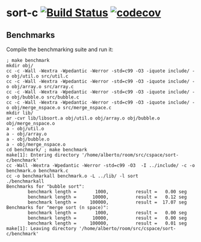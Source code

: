 # sort-c [![Build Status](https://travis-ci.org/alcortesm/sort-c.svg?branch=master)](https://travis-ci.org/alcortesm/sort-c) [![codecov](https://codecov.io/gh/alcortesm/sort-c/branch/master/graph/badge.svg)](https://codecov.io/gh/alcortesm/sort-c)

## Benchmarks

Compile the benchmarking suite and run it:

```
; make benchmark 
mkdir obj/
cc -c -Wall -Wextra -Wpedantic -Werror -std=c99 -O3 -iquote include/ -o obj/util.o src/util.c
cc -c -Wall -Wextra -Wpedantic -Werror -std=c99 -O3 -iquote include/ -o obj/array.o src/array.c
cc -c -Wall -Wextra -Wpedantic -Werror -std=c99 -O3 -iquote include/ -o obj/bubble.o src/bubble.c
cc -c -Wall -Wextra -Wpedantic -Werror -std=c99 -O3 -iquote include/ -o obj/merge_nspace.o src/merge_nspace.c
mkdir lib/
ar -cvr lib/libsort.a obj/util.o obj/array.o obj/bubble.o obj/merge_nspace.o
a - obj/util.o
a - obj/array.o
a - obj/bubble.o
a - obj/merge_nspace.o
cd benchmark/ ; make benchmark
make[1]: Entering directory '/home/alberto/room/src/cspace/sort-c/benchmark'
cc -Wall -Wextra -Wpedantic -Werror -std=c99 -O3  -I ../include/ -c -o benchmark.o benchmark.c
cc -o benchmarkall benchmark.o -L ../lib/ -l sort
./benchmarkall
Benchmarks for "bubble sort":
        benchmark length =       1000,          result =   0.00 seg
        benchmark length =      10000,          result =   0.12 seg
        benchmark length =     100000,          result =  17.07 seg
Benchmarks for "merge sort (n space)":
        benchmark length =       1000,          result =   0.00 seg
        benchmark length =      10000,          result =   0.00 seg
        benchmark length =     100000,          result =   0.01 seg
make[1]: Leaving directory '/home/alberto/room/src/cspace/sort-c/benchmark'
```


